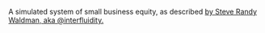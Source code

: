 A simulated system of small business equity, as described [by Steve Randy Waldman, aka @interfluidity.](http://www.interfluidity.com/v2/257.html)